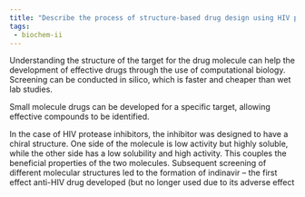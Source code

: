 ```yaml
---
title: "Describe the process of structure-based drug design using HIV protease inhibitors as a case study. How can understanding the molecular structure of a target enzyme lead to the development of effective drugs? "
tags:
 - biochem-ii
---
```

Understanding the structure of the target for the drug molecule can help the development of effective drugs through the use of computational biology. Screening can be conducted in silico, which is faster and cheaper than wet lab studies.  

Small molecule drugs can be developed for a specific target, allowing effective compounds to be identified.  

In the case of HIV protease inhibitors, the inhibitor was designed to have a chiral structure. One side of the molecule is low activity but highly soluble, while the other side has a low solubility and high activity. This couples the beneficial properties of the two molecules. Subsequent screening of different molecular structures led to the formation of indinavir – the first effect anti-HIV drug developed (but no longer used due to its adverse effect
